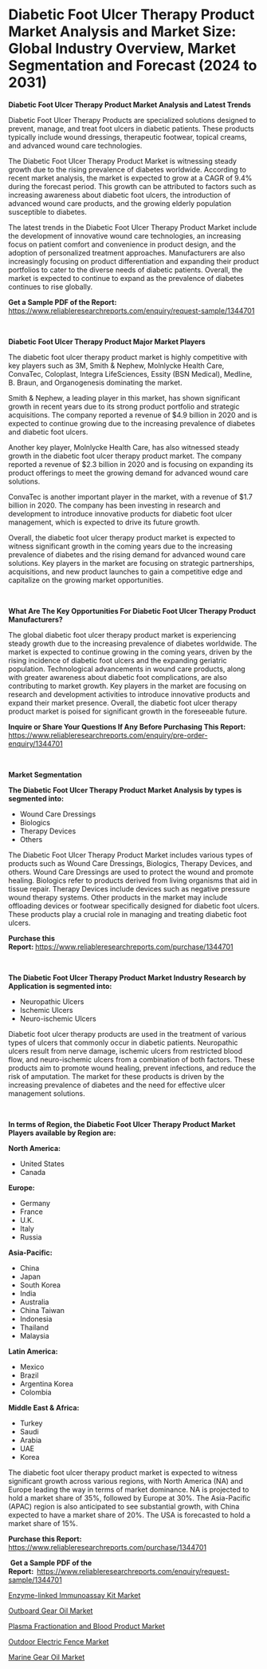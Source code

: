 <p><h1>Diabetic Foot Ulcer Therapy Product Market Analysis and Market Size: Global Industry Overview, Market Segmentation and Forecast (2024 to 2031)</h1></p><p><strong>Diabetic Foot Ulcer Therapy Product Market Analysis and Latest Trends</strong></p>
<p><p>Diabetic Foot Ulcer Therapy Products are specialized solutions designed to prevent, manage, and treat foot ulcers in diabetic patients. These products typically include wound dressings, therapeutic footwear, topical creams, and advanced wound care technologies.</p><p>The Diabetic Foot Ulcer Therapy Product Market is witnessing steady growth due to the rising prevalence of diabetes worldwide. According to recent market analysis, the market is expected to grow at a CAGR of 9.4% during the forecast period. This growth can be attributed to factors such as increasing awareness about diabetic foot ulcers, the introduction of advanced wound care products, and the growing elderly population susceptible to diabetes.</p><p>The latest trends in the Diabetic Foot Ulcer Therapy Product Market include the development of innovative wound care technologies, an increasing focus on patient comfort and convenience in product design, and the adoption of personalized treatment approaches. Manufacturers are also increasingly focusing on product differentiation and expanding their product portfolios to cater to the diverse needs of diabetic patients. Overall, the market is expected to continue to expand as the prevalence of diabetes continues to rise globally.</p></p>
<p><strong>Get a Sample PDF of the Report:&nbsp;</strong> <a href="https://www.reliableresearchreports.com/enquiry/request-sample/1344701">https://www.reliableresearchreports.com/enquiry/request-sample/1344701</a></p>
<p>&nbsp;</p>
<p><strong>Diabetic Foot Ulcer Therapy Product Major Market Players</strong></p>
<p><p>The diabetic foot ulcer therapy product market is highly competitive with key players such as 3M, Smith & Nephew, Molnlycke Health Care, ConvaTec, Coloplast, Integra LifeSciences, Essity (BSN Medical), Medline, B. Braun, and Organogenesis dominating the market.</p><p>Smith & Nephew, a leading player in this market, has shown significant growth in recent years due to its strong product portfolio and strategic acquisitions. The company reported a revenue of $4.9 billion in 2020 and is expected to continue growing due to the increasing prevalence of diabetes and diabetic foot ulcers.</p><p>Another key player, Molnlycke Health Care, has also witnessed steady growth in the diabetic foot ulcer therapy product market. The company reported a revenue of $2.3 billion in 2020 and is focusing on expanding its product offerings to meet the growing demand for advanced wound care solutions.</p><p>ConvaTec is another important player in the market, with a revenue of $1.7 billion in 2020. The company has been investing in research and development to introduce innovative products for diabetic foot ulcer management, which is expected to drive its future growth.</p><p>Overall, the diabetic foot ulcer therapy product market is expected to witness significant growth in the coming years due to the increasing prevalence of diabetes and the rising demand for advanced wound care solutions. Key players in the market are focusing on strategic partnerships, acquisitions, and new product launches to gain a competitive edge and capitalize on the growing market opportunities.</p></p>
<p>&nbsp;</p>
<p><strong>What Are The Key Opportunities For Diabetic Foot Ulcer Therapy Product Manufacturers?</strong></p>
<p><p>The global diabetic foot ulcer therapy product market is experiencing steady growth due to the increasing prevalence of diabetes worldwide. The market is expected to continue growing in the coming years, driven by the rising incidence of diabetic foot ulcers and the expanding geriatric population. Technological advancements in wound care products, along with greater awareness about diabetic foot complications, are also contributing to market growth. Key players in the market are focusing on research and development activities to introduce innovative products and expand their market presence. Overall, the diabetic foot ulcer therapy product market is poised for significant growth in the foreseeable future.</p></p>
<p><strong>Inquire or Share Your Questions If Any Before Purchasing This Report:</strong> <a href="https://www.reliableresearchreports.com/enquiry/pre-order-enquiry/1344701">https://www.reliableresearchreports.com/enquiry/pre-order-enquiry/1344701</a></p>
<p>&nbsp;</p>
<p><strong>Market Segmentation</strong></p>
<p><strong>The Diabetic Foot Ulcer Therapy Product Market Analysis by types is segmented into:</strong></p>
<p><ul><li>Wound Care Dressings</li><li>Biologics</li><li>Therapy Devices</li><li>Others</li></ul></p>
<p><p>The Diabetic Foot Ulcer Therapy Product Market includes various types of products such as Wound Care Dressings, Biologics, Therapy Devices, and others. Wound Care Dressings are used to protect the wound and promote healing. Biologics refer to products derived from living organisms that aid in tissue repair. Therapy Devices include devices such as negative pressure wound therapy systems. Other products in the market may include offloading devices or footwear specifically designed for diabetic foot ulcers. These products play a crucial role in managing and treating diabetic foot ulcers.</p></p>
<p><strong>Purchase this Report:&nbsp;</strong><a href="https://www.reliableresearchreports.com/purchase/1344701">https://www.reliableresearchreports.com/purchase/1344701</a></p>
<p>&nbsp;</p>
<p><strong>The Diabetic Foot Ulcer Therapy Product Market Industry Research by Application is segmented into:</strong></p>
<p><ul><li>Neuropathic Ulcers</li><li>Ischemic Ulcers</li><li>Neuro-ischemic Ulcers</li></ul></p>
<p><p>Diabetic foot ulcer therapy products are used in the treatment of various types of ulcers that commonly occur in diabetic patients. Neuropathic ulcers result from nerve damage, ischemic ulcers from restricted blood flow, and neuro-ischemic ulcers from a combination of both factors. These products aim to promote wound healing, prevent infections, and reduce the risk of amputation. The market for these products is driven by the increasing prevalence of diabetes and the need for effective ulcer management solutions.</p></p>
<p>&nbsp;</p>
<p><strong>In terms of Region, the Diabetic Foot Ulcer Therapy Product Market Players available by Region are:</strong></p>
<p>
    <p> <strong> North America: </strong>
        <ul>
            <li>United States</li>
            <li>Canada</li>
        </ul>
        </p> 
    <p> <strong> Europe: </strong>
        <ul>
            <li>Germany</li>
            <li>France</li>
            <li>U.K.</li>
            <li>Italy</li>
            <li>Russia</li>
        </ul>
        </p> 
    <p> <strong> Asia-Pacific: </strong>
        <ul>
            <li>China</li>
            <li>Japan</li>
            <li>South Korea</li>
            <li>India</li>
            <li>Australia</li>
            <li>China Taiwan</li>
            <li>Indonesia</li>
            <li>Thailand</li>
            <li>Malaysia</li>
        </ul>
        </p> 
    <p> <strong> Latin America: </strong>
        <ul>
            <li>Mexico</li>
            <li>Brazil</li>
            <li>Argentina Korea</li>
            <li>Colombia</li>
        </ul>
        </p> 
    <p> <strong> Middle East & Africa: </strong>
        <ul>
            <li>Turkey</li>
            <li>Saudi</li>
            <li>Arabia</li>
            <li>UAE</li>
            <li>Korea</li>
        </ul>
    </p>
    </p>
<p><p>The diabetic foot ulcer therapy product market is expected to witness significant growth across various regions, with North America (NA) and Europe leading the way in terms of market dominance. NA is projected to hold a market share of 35%, followed by Europe at 30%. The Asia-Pacific (APAC) region is also anticipated to see substantial growth, with China expected to have a market share of 20%. The USA is forecasted to hold a market share of 15%.</p></p>
<p><strong>Purchase this Report: </strong><a href="https://www.reliableresearchreports.com/purchase/1344701">https://www.reliableresearchreports.com/purchase/1344701</a></p>
<p>&nbsp;<strong>Get a Sample PDF of the Report:&nbsp;&nbsp;</strong><a href="https://www.reliableresearchreports.com/enquiry/request-sample/1344701">https://www.reliableresearchreports.com/enquiry/request-sample/1344701</a></p>
<p><strong></strong></p>
<p><p><a href="https://github.com/seekum/Market-Research-Report-List-1/blob/main/enzyme-linked-immunoassay-kit-market.md">Enzyme-linked Immunoassay Kit Market</a></p><p><a href="https://medium.com/@kanew14036/outboard-gear-oil-market-trends-and-market-analysis-forecasted-for-period-2024-2031-877b66edc83f">Outboard Gear Oil Market</a></p><p><a href="https://github.com/timeliteaut/Market-Research-Report-List-1/blob/main/plasma-fractionation-and-blood-product-market.md">Plasma Fractionation and Blood Product Market</a></p><p><a href="https://medium.com/@emiliomartelli542/outdoor-electric-fence-market-analysis-its-cagr-market-segmentation-and-global-industry-overview-377968653790">Outdoor Electric Fence Market</a></p><p><a href="https://medium.com/@kanew14036/marine-gear-oil-market-report-reveals-the-latest-trends-and-growth-opportunities-of-this-market-fc4fce521401">Marine Gear Oil Market</a></p></p>